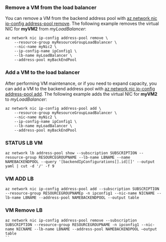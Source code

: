 
### Remove a VM from the load balancer
You can remove a VM from the backend address pool with [az network nic ip-config address-pool remove](/cli/azure/network/nic/ip-config/address-pool). The following example removes the virtual NIC for **myVM2** from *myLoadBalancer*:

```azurecli-interactive 
az network nic ip-config address-pool remove \
    --resource-group myResourceGroupLoadBalancer \
    --nic-name myNic2 \
    --ip-config-name ipConfig1 \
    --lb-name myLoadBalancer \
    --address-pool myBackEndPool 
```

### Add a VM to the load balancer
After performing VM maintenance, or if you need to expand capacity, you can add a VM to the backend address pool with [az network nic ip-config address-pool add](/cli/azure/network/nic/ip-config/address-pool). The following example adds the virtual NIC for **myVM2** to *myLoadBalancer*:

```azurecli-interactive 
az network nic ip-config address-pool add \
    --resource-group myResourceGroupLoadBalancer \
    --nic-name myNic2 \
    --ip-config-name ipConfig1 \
    --lb-name myLoadBalancer \
    --address-pool myBackEndPool
```




### STATUS LB VM
```
az network lb address-pool show --subscription SUBSCRIPTION --resource-group RESOURCEGROUPNAME --lb-name LBNAME --name NAMEBACKENDPOOL --query '[backendIpConfigurations[].id][]' --output yaml | cut -d '/' -f 9
```

### VM ADD LB
```
az network nic ip-config address-pool add --subscription SUBSCRIPTION --resource-group RESOURCEGROUPNAMEp -n ipconfig1 --nic-name NICNAME --lb-name LBNAME --address-pool NAMEBACKENDPOOL --output table
```

### VM Remove LB
```
az network nic ip-config address-pool remove --subscription SUBSCRIPTION --resource-group RESOURCEGROUPNAME -n ipconfig1 --nic-name NICNAME --lb-name LBNAME --address-pool NAMEBACKENDPOOL —output table
``
